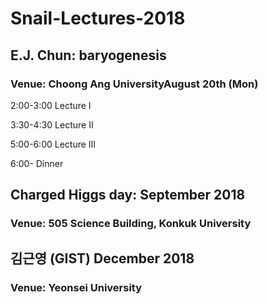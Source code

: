 # Snail-Lectures-2018

## E.J. Chun: baryogenesis

### Venue: Choong Ang UniversityAugust 20th (Mon)

2:00-3:00 Lecture I

3:30-4:30 Lecture II

5:00-6:00 Lecture III
 
6:00-     Dinner

## Charged Higgs day: September 2018

### Venue: 505 Science Building, Konkuk University

## 김근영 (GIST) December 2018

### Venue: Yeonsei University

